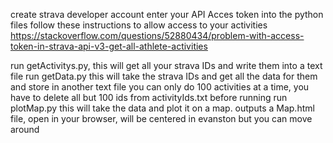 create strava developer account
enter your API Acces token into the python files
follow these instructions to allow access to your activities
https://stackoverflow.com/questions/52880434/problem-with-access-token-in-strava-api-v3-get-all-athlete-activities 

run getActivitys.py, this will get all your strava IDs and write them into a text file
run getData.py this will take the strava IDs and get all the data for them and store in another text file
    you can only do 100 activities at a time, you have to delete all but 100 ids from activityIds.txt before running
run plotMap.py this will take the data and plot it on a map. outputs a Map.html file, open in your browser, will be centered in evanston but you can move around